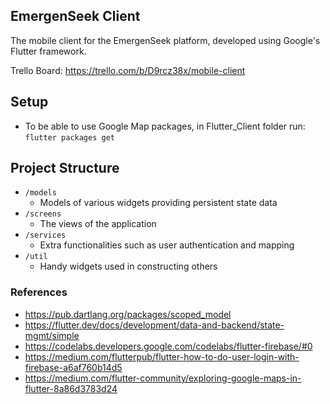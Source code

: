 ## EmergenSeek Client
The mobile client for the EmergenSeek platform, developed using Google's Flutter framework.

Trello Board: https://trello.com/b/D9rcz38x/mobile-client

## Setup
- To be able to use Google Map packages, in Flutter_Client folder run: `flutter packages get`

## Project Structure
- `/models`
    - Models of various widgets providing persistent state data
- `/screens`
    - The views of the application
- `/services`
    - Extra functionalities such as user authentication and mapping
- `/util`
    - Handy widgets used in constructing others
    
### References
  - https://pub.dartlang.org/packages/scoped_model
  - https://flutter.dev/docs/development/data-and-backend/state-mgmt/simple
  - https://codelabs.developers.google.com/codelabs/flutter-firebase/#0
  - https://medium.com/flutterpub/flutter-how-to-do-user-login-with-firebase-a6af760b14d5
  - https://medium.com/flutter-community/exploring-google-maps-in-flutter-8a86d3783d24
